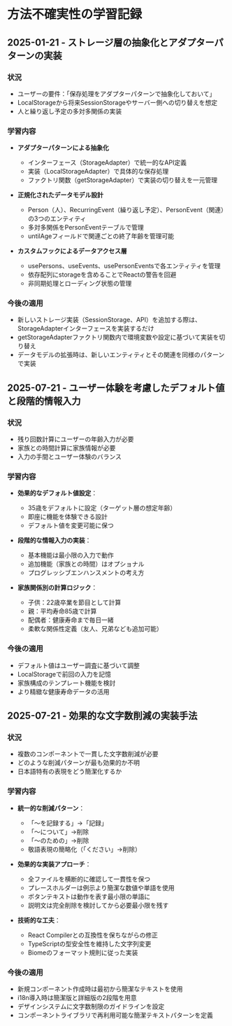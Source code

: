 # 方法不確実性の学習記録

## 2025-01-21 - ストレージ層の抽象化とアダプターパターンの実装

### 状況
- ユーザーの要件：「保存処理をアダプターパターンで抽象化しておいて」
- LocalStorageから将来SessionStorageやサーバー側への切り替えを想定
- 人と繰り返し予定の多対多関係の実装

### 学習内容
- **アダプターパターンによる抽象化**
  - インターフェース（StorageAdapter）で統一的なAPI定義
  - 実装（LocalStorageAdapter）で具体的な保存処理
  - ファクトリ関数（getStorageAdapter）で実装の切り替えを一元管理
  
- **正規化されたデータモデル設計**
  - Person（人）、RecurringEvent（繰り返し予定）、PersonEvent（関連）の3つのエンティティ
  - 多対多関係をPersonEventテーブルで管理
  - untilAgeフィールドで関連ごとの終了年齢を管理可能

- **カスタムフックによるデータアクセス層**
  - usePersons、useEvents、usePersonEventsで各エンティティを管理
  - 依存配列にstorageを含めることでReactの警告を回避
  - 非同期処理とローディング状態の管理

### 今後の適用
- 新しいストレージ実装（SessionStorage、API）を追加する際は、StorageAdapterインターフェースを実装するだけ
- getStorageAdapterファクトリ関数内で環境変数や設定に基づいて実装を切り替え
- データモデルの拡張時は、新しいエンティティとその関連を同様のパターンで実装

## 2025-07-21 - ユーザー体験を考慮したデフォルト値と段階的情報入力

### 状況
- 残り回数計算にユーザーの年齢入力が必要
- 家族との時間計算に家族情報が必要
- 入力の手間とユーザー体験のバランス

### 学習内容
- **効果的なデフォルト値設定**：
  - 35歳をデフォルトに設定（ターゲット層の想定年齢）
  - 即座に機能を体験できる設計
  - デフォルト値を変更可能に保つ
  
- **段階的な情報入力の実装**：
  - 基本機能は最小限の入力で動作
  - 追加機能（家族との時間）はオプショナル
  - プログレッシブエンハンスメントの考え方
  
- **家族関係別の計算ロジック**：
  - 子供：22歳卒業を節目として計算
  - 親：平均寿命85歳で計算
  - 配偶者：健康寿命まで毎日一緒
  - 柔軟な関係性定義（友人、兄弟なども追加可能）

### 今後の適用
- デフォルト値はユーザー調査に基づいて調整
- LocalStorageで前回の入力を記憶
- 家族構成のテンプレート機能を検討
- より精緻な健康寿命データの活用

## 2025-07-21 - 効果的な文字数削減の実装手法

### 状況
- 複数のコンポーネントで一貫した文字数削減が必要
- どのような削減パターンが最も効果的か不明
- 日本語特有の表現をどう簡潔化するか

### 学習内容
- **統一的な削減パターン**：
  - 「〜を記録する」→「記録」
  - 「〜について」→削除
  - 「〜のための」→削除
  - 敬語表現の簡略化（「ください」→削除）
  
- **効果的な実装アプローチ**：
  - 全ファイルを横断的に確認して一貫性を保つ
  - プレースホルダーは例示より簡潔な数値や単語を使用
  - ボタンテキストは動作を表す最小限の単語に
  - 説明文は完全削除を検討してから必要最小限を残す

- **技術的な工夫**：
  - React Compilerとの互換性を保ちながらの修正
  - TypeScriptの型安全性を維持した文字列変更
  - Biomeのフォーマット規則に従った実装

### 今後の適用
- 新規コンポーネント作成時は最初から簡潔なテキストを使用
- i18n導入時は簡潔版と詳細版の2段階を用意
- デザインシステムに文字数制限のガイドラインを設定
- コンポーネントライブラリで再利用可能な簡潔テキストパターンを定義